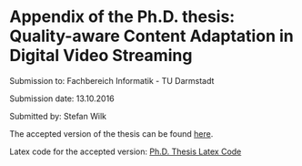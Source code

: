 # Appendix of the Ph.D. thesis: Quality-aware Content Adaptation in Digital Video Streaming 
Submission to: Fachbereich Informatik - TU Darmstadt

Submission date: 13.10.2016

Submitted by: Stefan Wilk

The accepted version of the thesis can be found [here](http://tuprints.ulb.tu-darmstadt.de/5819/).

Latex code for the accepted version:
[Ph.D. Thesis Latex Code](https://github.com/swilkTUDA/public_phd_document)



